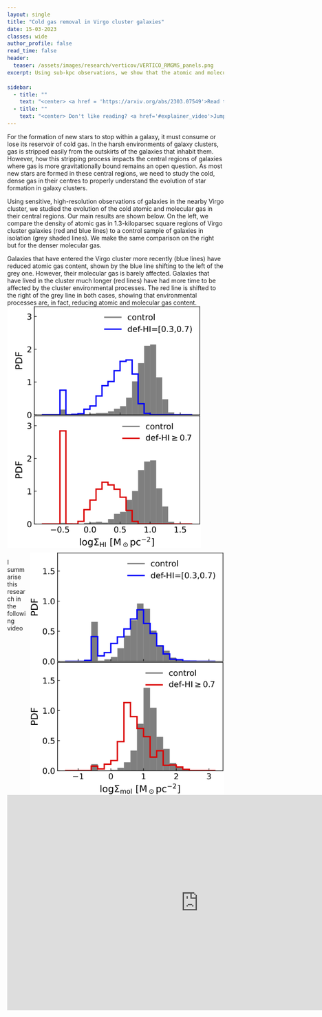 ```yaml
---
layout: single
title: "Cold gas removal in Virgo cluster galaxies" 
date: 15-03-2023
classes: wide
author_profile: false
read_time: false
header:
  teaser: /assets/images/research/verticov/VERTICO_RMGMS_panels.png
excerpt: Using sub-kpc observations, we show that the atomic and molecular gas within the truncation raidus of ram pressure stripped galaxies also systematiclly suppressed.

sidebar:
  - title: ""
    text: "<center> <a href = 'https://arxiv.org/abs/2303.07549'>Read the research paper here</a></center>"
  - title: ""
    text: "<center> Don't like reading? <a href='#explainer_video'>Jump to the video explanation</a> </center>"
---
```

<p>
For the formation of new stars to stop within a galaxy, it must consume or lose its reservoir of cold gas. 
In the harsh environments of galaxy clusters, gas is stripped easily from the outskirts of the galaxies that inhabit them. 
However, how this stripping process impacts the central regions of galaxies where gas is more gravitationally bound remains an open question. 
As most new stars are formed in these central regions, we need to study the cold, dense gas in their centres to properly understand the evolution of star formation in galaxy clusters. 
</p>

<p>
Using sensitive, high-resolution observations of galaxies in the nearby Virgo cluster, we studied the evolution of the cold atomic and molecular gas in their central regions. 
Our main results are shown below. 
On the left, we compare the density of atomic gas in 1.3-kiloparsec square regions of Virgo cluster galaxies (red and blue lines) to a control sample of galaxies in isolation (grey shaded lines). 
We make the same comparison on the right but for the denser molecular gas. 
</p>
<p>
Galaxies that have entered the Virgo cluster more recently (blue lines) have reduced atomic gas content, shown by the blue line shifting to the left of the grey one. However, their molecular gas is barely affected. 
Galaxies that have lived in the cluster much longer (red lines) have had more time to be affected by the cluster environmental processes. The red line is shifted to the right of the grey line in both cases, showing that environmental processes are, in fact, reducing atomic and molecular gas content.

<br>
<img src="/assets/images/research/verticov/sigmaHI_dists_inTR.png" alt="" width="450" align="left" style="margin: 0px 0px 10px 0px;">

<img src="/assets/images/research/verticov/sigmaMG_dists_inTR.png" alt="" width="450" align="right" style="margin: 0px 0px 0px 10px;"> 
<br clear=left>
</p>



<p>
I summarise this research in the following video
<br>

<a id="explainer_video"> <iframe width="888" height="500" src="https://www.youtube.com/embed/7djMmVEpDVc" title="VERTICO V paper explainer" frameborder="0" allow="accelerometer; autoplay; clipboard-write; encrypted-media; gyroscope; picture-in-picture; web-share" allowfullscreen></iframe>
</a>
</p>












